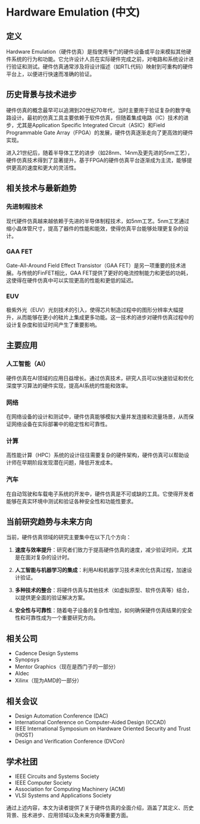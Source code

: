 # Hardware Emulation (中文)

## 定义

Hardware Emulation（硬件仿真）是指使用专门的硬件设备或平台来模拟其他硬件系统的行为和功能。它允许设计人员在实际硬件完成之前，对电路和系统设计进行验证和测试。硬件仿真通常涉及将设计描述（如RTL代码）映射到可重构的硬件平台上，以便进行快速而准确的验证。

## 历史背景与技术进步

硬件仿真的概念最早可以追溯到20世纪70年代，当时主要用于验证复杂的数字电路设计。最初的仿真工具主要依赖于软件仿真，但随着集成电路（IC）技术的进步，尤其是Application Specific Integrated Circuit（ASIC）和Field Programmable Gate Array（FPGA）的发展，硬件仿真逐渐走向了更高效的硬件实现。

进入21世纪后，随着半导体工艺的进步（如28nm、14nm及更先进的5nm工艺），硬件仿真技术得到了显著提升。基于FPGA的硬件仿真平台逐渐成为主流，能够提供更高的速度和更大的灵活性。

## 相关技术与最新趋势

### 先进制程技术

现代硬件仿真越来越依赖于先进的半导体制程技术，如5nm工艺。5nm工艺通过缩小晶体管尺寸，提高了器件的性能和能效，使得仿真平台能够处理更复杂的设计。

### GAA FET

Gate-All-Around Field Effect Transistor（GAA FET）是另一项重要的技术进展。与传统的FinFET相比，GAA FET提供了更好的电流控制能力和更低的功耗，这使得在硬件仿真中可以实现更高的性能和更低的延迟。

### EUV

极紫外光（EUV）光刻技术的引入，使得芯片制造过程中的图形分辨率大幅提升，从而能够在更小的硅片上集成更多功能。这一技术的进步对硬件仿真过程中的设计复杂度和验证时间产生了重要影响。

## 主要应用

### 人工智能（AI）

硬件仿真在AI领域的应用日益增长。通过仿真技术，研究人员可以快速验证和优化深度学习算法的硬件实现，提高AI系统的性能和效率。

### 网络

在网络设备的设计和测试中，硬件仿真能够模拟大量并发连接和流量场景，从而保证网络设备在实际部署中的稳定性和可靠性。

### 计算

高性能计算（HPC）系统的设计往往需要复杂的硬件架构，硬件仿真可以帮助设计师在早期阶段发现潜在问题，降低开发成本。

### 汽车

在自动驾驶和车载电子系统的开发中，硬件仿真是不可或缺的工具。它使得开发者能够在真实环境中测试和验证各种安全性和功能性要求。

## 当前研究趋势与未来方向

当前，硬件仿真领域的研究主要集中在以下几个方向：

1. **速度与效率提升**：研究者们致力于提高硬件仿真的速度，减少验证时间，尤其是在面对复杂的设计时。

2. **人工智能与机器学习的集成**：利用AI和机器学习技术来优化仿真过程，加速设计验证。

3. **多种技术的整合**：将硬件仿真与其他技术（如虚拟原型、软件仿真等）结合，以提供更全面的验证解决方案。

4. **安全性与可靠性**：随着电子设备的复杂性增加，如何确保硬件仿真结果的安全性和可靠性成为一个重要研究方向。

## 相关公司

- Cadence Design Systems
- Synopsys
- Mentor Graphics（现在是西门子的一部分）
- Aldec
- Xilinx（现为AMD的一部分）

## 相关会议

- Design Automation Conference (DAC)
- International Conference on Computer-Aided Design (ICCAD)
- IEEE International Symposium on Hardware Oriented Security and Trust (HOST)
- Design and Verification Conference (DVCon)

## 学术社团

- IEEE Circuits and Systems Society
- IEEE Computer Society
- Association for Computing Machinery (ACM)
- VLSI Systems and Applications Society

通过上述内容，本文为读者提供了关于硬件仿真的全面介绍，涵盖了其定义、历史背景、技术进步、应用领域以及未来方向等重要方面。